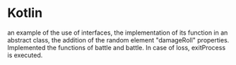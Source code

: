 # Kotlin
an example of the use of interfaces, the implementation of its function in an abstract class, the addition of the random element "damageRoll" properties. Implemented the functions of battle and battle. In case of loss, exitProcess is executed.
